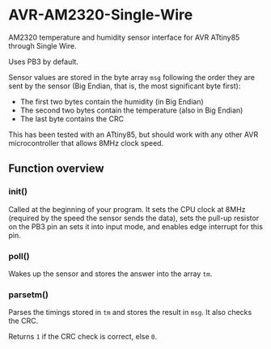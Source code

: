 # AVR-AM2320-Single-Wire
AM2320 temperature and humidity sensor interface for AVR ATtiny85 through Single Wire.

Uses PB3 by default.

Sensor values are stored in the byte array `msg` following the order they are sent by the sensor (Big Endian, that is, the most significant byte first):
* The first two bytes contain the humidity (in Big Endian)
* The second two bytes contain the temperature (also in Big Endian)
* The last byte contains the CRC

This has been tested with an ATtiny85, but should work with any other AVR microcontroller that allows 8MHz clock speed.

## Function overview
### init()
Called at the beginning of your program. It sets the CPU clock at 8MHz (required by the speed the sensor sends the data), sets the pull-up resistor on the PB3 pin an sets it into input mode, and enables edge interrupt for this pin.

### poll()
Wakes up the sensor and stores the answer into the array `tm`.

### parsetm()
Parses the timings stored in `tm` and stores the result in `msg`. It also checks the CRC.

Returns `1` if the CRC check is correct, else `0`.
